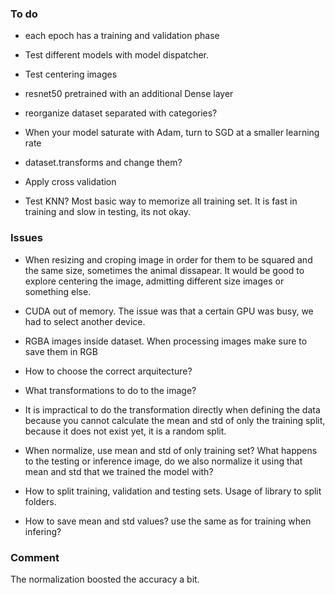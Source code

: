 ### To do

- each epoch has a training and validation phase

- Test different models with model dispatcher.

- Test centering images

- resnet50 pretrained with an additional Dense layer

- reorganize dataset separated with categories?

- When your model saturate with Adam, turn to SGD at a smaller learning rate

- dataset.transforms and change them?

- Apply cross validation

- Test KNN? Most basic way to memorize all training set. It is fast in training and slow in testing, its not okay.

### Issues

- When resizing and croping image in order for them to be squared and the same size, sometimes the animal dissapear. It would be good to explore centering the image, admitting different size images or something else.

- CUDA out of memory. The issue was that a certain GPU was busy, we had to select another device.

- RGBA images inside dataset. When processing images make sure to save them in RGB

- How to choose the correct arquitecture?

- What transformations to do to the image?

- It is impractical to do the transformation directly when defining the data because you cannot calculate the mean and std of only the training split, because it does not exist yet, it is a random split.

- When normalize, use mean and std of only training set? What happens to the testing or inference image, do we also normalize it using that mean and std that we trained the model with? 

- How to split training, validation and testing sets. Usage of library to split folders.

- How to save mean and std values? use the same as for training when infering?

### Comment

The normalization boosted the accuracy a bit.
